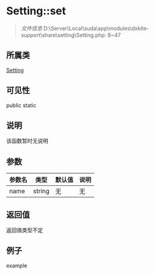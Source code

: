 # Setting::set



> *文件信息* D:\Server\Local\suda\app\modules\dxkite-support\share\setting\Setting.php: 8~47

## 所属类 

[Setting](../Setting.md)

## 可见性

 public static

## 说明

该函数暂时无说明


## 参数


| 参数名 | 类型 | 默认值 | 说明 |
|--------|-----|-------|-------|
| name |  string | 无 | 无 |



## 返回值

返回值类型不定


## 例子

example